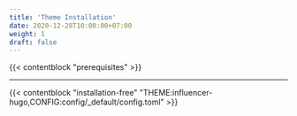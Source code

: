 ```yaml
---
title: 'Theme Installation'
date: 2020-12-28T10:00:00+07:00
weight: 1
draft: false
---
```


{{< contentblock "prerequisites" >}}

---

{{< contentblock "installation-free" "THEME:influencer-hugo,CONFIG:config/_default/config.toml" >}}
